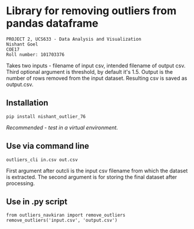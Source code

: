 # Library for removing outliers from pandas dataframe

```
PROJECT 2, UCS633 - Data Analysis and Visualization
Nishant Goel  
COE17
Roll number: 101703376
```
Takes two inputs - filename of input csv, intended filename of output csv.
Third optional argument is threshold, by default it's 1.5.
Output is the number of rows removed from the input dataset. Resulting csv is saved as output.csv. 


## Installation
`pip install nishant_outlier_76`

*Recommended - test in a virtual environment.* 

## Use via command line
`outliers_cli in.csv out.csv`

First argument after outcli is the input csv filename from which the dataset is extracted. The second argument is for storing the final dataset after processing.

## Use in .py script
```
from outliers_navkiran import remove_outliers
remove_outliers('input.csv', 'output.csv')
```

